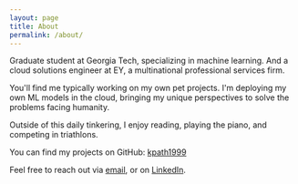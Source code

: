```yaml
---
layout: page
title: About
permalink: /about/
---
```


Graduate student at Georgia Tech, specializing in machine learning. And a cloud solutions engineer at EY, a multinational professional services firm.

You'll find me typically working on my own pet projects. I'm deploying my own ML models in the cloud, bringing my unique perspectives to solve the problems facing humanity.

Outside of this daily tinkering, I enjoy reading, playing the piano, and competing in triathlons.

You can find my projects on GitHub: [kpath1999](https://github.com/kpath1999)

Feel free to reach out via [email](mailto:kpatherya3@gatech.edu), or on [LinkedIn](https://www.linkedin.com/in/kausar-patherya/).
